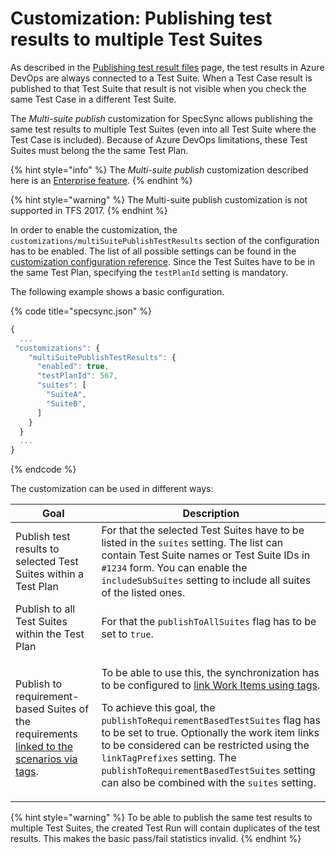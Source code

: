 # Customization: Publishing test results to multiple Test Suites

As described in the [Publishing test result files](publishing-test-result-files.md) page, the test results in Azure DevOps are always connected to a Test Suite. When a Test Case result is published to that Test Suite that result is not visible when you check the same Test Case in a different Test Suite.

The _Multi-suite publish_ customization for SpecSync allows publishing the same test results to multiple Test Suites (even into all Test Suite where the Test Case is included). Because of Azure DevOps limitations, these Test Suites must belong the the same Test Plan.

{% hint style="info" %}
The *Multi-suite publish* customization described here is an [Enterprise feature](../../licensing.md).
{% endhint %}

{% hint style="warning" %}
The Multi-suite publish customization is not supported in TFS 2017.
{% endhint %}

In order to enable the customization, the `customizations/multiSuitePublishTestResults` section of the configuration has to be enabled. The list of all possible settings can be found in the [customization configuration reference](../../reference/configuration/configuration-customizations.md). Since the Test Suites have to be in the same Test Plan, specifying the `testPlanId` setting is mandatory.

The following example shows a basic configuration.

{% code title="specsync.json" %}
```javascript
{
  ...
 "customizations": {
    "multiSuitePublishTestResults": {
      "enabled": true,
      "testPlanId": 567,
      "suites": [
        "SuiteA",
        "SuiteB",
      ]
    }
  }
  ...
}
```
{% endcode %}

The customization can be used in different ways:

| Goal                                                                                                                                                            | Description                                                                                                                                                                                                                                                                                                                                                                                                                                                                                                                                    |
| --------------------------------------------------------------------------------------------------------------------------------------------------------------- | ---------------------------------------------------------------------------------------------------------------------------------------------------------------------------------------------------------------------------------------------------------------------------------------------------------------------------------------------------------------------------------------------------------------------------------------------------------------------------------------------------------------------------------------------- |
| Publish test results to selected Test Suites within a Test Plan                                                                                                 | For that the selected Test Suites have to be listed in the `suites` setting. The list can contain Test Suite names or Test Suite IDs in `#1234` form. You can enable the `includeSubSuites` setting to include all suites of the listed ones.                                                                                                                                                                                                                                                                                                  |
| Publish to all Test Suites within the Test Plan                                                                                                                 | For that the `publishToAllSuites` flag has to be set to `true`.                                                                                                                                                                                                                                                                                                                                                                                                                                                                                |
| Publish to requirement-based Suites of the requirements [linked to the scenarios via tags](../common-synchronization-features/linking-work-items-with-tags.md). | <p>To be able to use this, the synchronization has to be configured to <a href="../common-synchronization-features/linking-work-items-with-tags.md">link Work Items using tags</a>.</p><p>To achieve this goal, the <code>publishToRequirementBasedTestSuites</code> flag has to be set to true. Optionally the work item links to be considered can be restricted using the <code>linkTagPrefixes</code> setting. The <code>publishToRequirementBasedTestSuites</code> setting can also be combined with the <code>suites</code> setting.</p> |

{% hint style="warning" %}
To be able to publish the same test results to multiple Test Suites, the created Test Run will contain duplicates of the test results. This makes the basic pass/fail statistics invalid.
{% endhint %}
